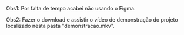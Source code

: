 Obs1: Por falta de tempo acabei não usando o Figma.

Obs2: Fazer o download e assistir o vídeo de demonstração do projeto localizado nesta pasta "demonstracao.mkv".
